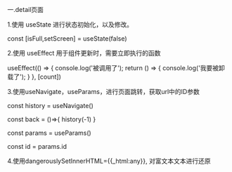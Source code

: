 一.detail页面

1.使用 useState 进行状态初始化，以及修改。

const [isFull,setScreen] = useState(false)

2.使用 useEffect 用于组件更新时，需要立即执行的函数

useEffect(() => { console.log('被调用了'); return () => { console.log('我要被卸载了'); } }, [count])

3.使用useNavigate，useParams，进行页面跳转，获取url中的ID参数

const history = useNavigate()

const back = ()=>{
    history(-1)
}

const params = useParams()

const id = params.id

4.使用dangerouslySetInnerHTML={{_html:any}}, 对富文本文本进行还原
